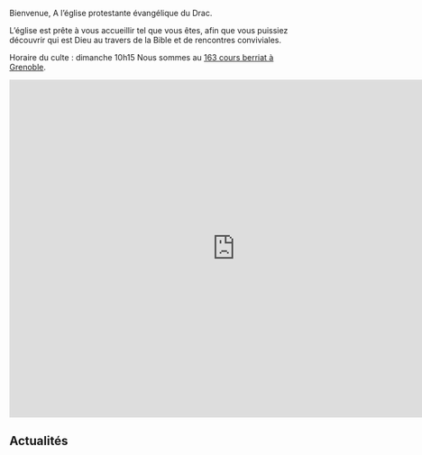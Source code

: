 Bienvenue, A  l’église protestante évangélique du Drac.

L’église est prête à vous accueillir tel que vous êtes, afin que vous puissiez découvrir qui est Dieu au travers de la Bible et de rencontres conviviales.

Horaire du culte : dimanche 10h15
Nous sommes au [163 cours berriat à Grenoble](/venir).

<iframe src="https://www.google.com/maps/embed?pb=!1m18!1m12!1m3!1d10391.934438959277!2d5.680387320185769!3d45.18674965744407!2m3!1f0!2f0!3f0!3m2!1i1024!2i768!4f13.1!3m3!1m2!1s0x0%3A0x199241066814fc45!2s%C3%89glise%20protestante%20%C3%A9vang%C3%A9lique%20du%20DRAC%20(EPED)!5e0!3m2!1sfr!2sfr!4v1669661202715!5m2!1sfr!2sfr" width="800" height="600" style="border:0;" allowfullscreen="" loading="lazy" referrerpolicy="no-referrer-when-downgrade"></iframe>

## Actualités
<!-- # Eglise Protestante Evangélique du DRAC

contact@epe-drac.fr -->
